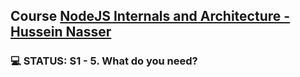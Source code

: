 ## Course [NodeJS Internals and Architecture - Hussein Nasser](https://www.udemy.com/course-dashboard-redirect/?course_id=6244687)

### 💻 STATUS: S1 - 5. What do you need?
